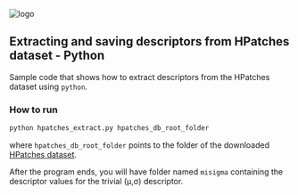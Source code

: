 ![logo](https://hpatches.github.io/assets/hpatches-logo.png "logo") 
## Extracting and saving descriptors from HPatches dataset - Python

Sample code that shows how to extract descriptors from the HPatches
dataset using `python`.

### How to run
```sh
python hpatches_extract.py hpatches_db_root_folder
```

where `hpatches_db_root_folder` points to the folder of the downloaded
[HPatches dataset](https://github.com/hpatches/hpatches-dataset).

After the program ends, you will have folder named `misigma`
containing the descriptor values for the trivial (&#956;,&#963;)
descriptor.

